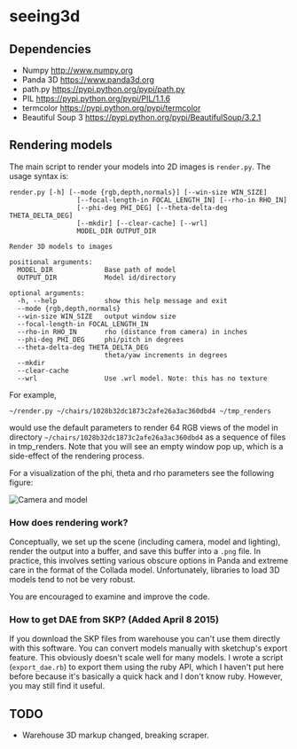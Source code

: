 # seeing3d

## Dependencies

- Numpy http://www.numpy.org
- Panda 3D https://www.panda3d.org
- path.py https://pypi.python.org/pypi/path.py
- PIL https://pypi.python.org/pypi/PIL/1.1.6
- termcolor https://pypi.python.org/pypi/termcolor
- Beautiful Soup 3 https://pypi.python.org/pypi/BeautifulSoup/3.2.1

## Rendering models

The main script to render your models into 2D images is ``render.py``. 
The usage syntax is:

```
render.py [-h] [--mode {rgb,depth,normals}] [--win-size WIN_SIZE]
                 [--focal-length-in FOCAL_LENGTH_IN] [--rho-in RHO_IN]
                 [--phi-deg PHI_DEG] [--theta-delta-deg THETA_DELTA_DEG]
                 [--mkdir] [--clear-cache] [--wrl]
                 MODEL_DIR OUTPUT_DIR

Render 3D models to images

positional arguments:
  MODEL_DIR             Base path of model
  OUTPUT_DIR            Model id/directory

optional arguments:
  -h, --help            show this help message and exit
  --mode {rgb,depth,normals}
  --win-size WIN_SIZE   output window size
  --focal-length-in FOCAL_LENGTH_IN
  --rho-in RHO_IN       rho (distance from camera) in inches
  --phi-deg PHI_DEG     phi/pitch in degrees
  --theta-delta-deg THETA_DELTA_DEG
                        theta/yaw increments in degrees
  --mkdir
  --clear-cache
  --wrl                 Use .wrl model. Note: this has no texture
```

For example, 

```
~/render.py ~/chairs/1028b32dc1873c2afe26a3ac360dbd4 ~/tmp_renders
```

would use the default parameters to render 64 RGB views of the model in
directory ``~/chairs/1028b32dc1873c2afe26a3ac360dbd4`` as a sequence of files
in tmp_renders. Note that you will see an empty window pop up, which is a
side-effect of the rendering process.

For a visualization of the phi, theta and rho parameters see the following
figure:

![Camera and model](https://raw.githubusercontent.com/dimatura/seeing3d/master/doc/chair_camera_render.jpg?token=60116__eyJzY29wZSI6IlJhd0Jsb2I6ZGltYXR1cmEvc2VlaW5nM2QvbWFzdGVyL2RvYy9jaGFpcl9jYW1lcmFfcmVuZGVyLmpwZyIsImV4cGlyZXMiOjEzOTgxMTkyOTh9--56522a87fb4438feae3d411e53f9f0c5870aee32)

### How does rendering work?

Conceptually, we set up the scene (including camera, model and lighting),
render the output into a buffer, and save this buffer into a ``.png`` file. In
practice, this involves setting various obscure options in Panda and extreme
care in the format of the Collada model. Unfortunately, libraries to load 3D
models tend to not be very robust. 

You are encouraged to examine and improve the code.

### How to get DAE from SKP? (Added April 8 2015)

If you download the SKP files from warehouse you can't use them directly with this software.
You can convert models manually with sketchup's export feature. 
This obviously doesn't scale well for many models. I wrote a script (``export_dae.rb``)
to export them using the ruby API, which I haven't put here before because it's 
basically a quick hack and I don't know ruby. However, you may still find it useful.


TODO
----

- Warehouse 3D markup changed, breaking scraper.
